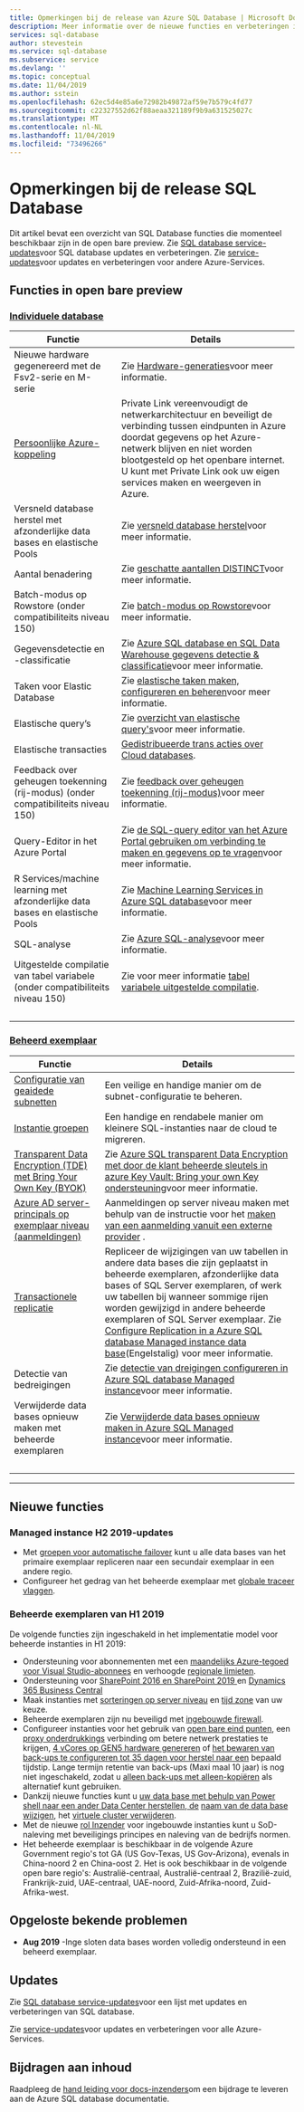 ```yaml
---
title: Opmerkingen bij de release van Azure SQL Database | Microsoft Docs
description: Meer informatie over de nieuwe functies en verbeteringen in de Azure SQL Database-Service en in de Azure SQL Database documentatie
services: sql-database
author: stevestein
ms.service: sql-database
ms.subservice: service
ms.devlang: ''
ms.topic: conceptual
ms.date: 11/04/2019
ms.author: sstein
ms.openlocfilehash: 62ec5d4e85a6e72982b49872af59e7b579c4fd77
ms.sourcegitcommit: c22327552d62f88aeaa321189f9b9a631525027c
ms.translationtype: MT
ms.contentlocale: nl-NL
ms.lasthandoff: 11/04/2019
ms.locfileid: "73496266"
---
```

# <a name="sql-database-release-notes"></a>Opmerkingen bij de release SQL Database

Dit artikel bevat een overzicht van SQL Database functies die momenteel beschikbaar zijn in de open bare preview. Zie [SQL database service-updates](https://azure.microsoft.com/updates/?product=sql-database)voor SQL database updates en verbeteringen. Zie [service-updates](https://azure.microsoft.com/updates)voor updates en verbeteringen voor andere Azure-Services.

## <a name="features-in-public-preview"></a>Functies in open bare preview

### <a name="single-databasetabsingle-database"></a>[Individuele database](#tab/single-database)

| Functie | Details |
| ---| --- |
| Nieuwe hardware gegenereerd met de Fsv2-serie en M-serie| Zie [Hardware-generaties](sql-database-service-tiers-vcore.md#hardware-generations)voor meer informatie.|
| [Persoonlijke Azure-koppeling](https://azure.microsoft.com/updates/private-link-now-available-in-preview/)| Private Link vereenvoudigt de netwerkarchitectuur en beveiligt de verbinding tussen eindpunten in Azure doordat gegevens op het Azure-netwerk blijven en niet worden blootgesteld op het openbare internet. U kunt met Private Link ook uw eigen services maken en weergeven in Azure. |
| Versneld database herstel met afzonderlijke data bases en elastische Pools | Zie [versneld database herstel](sql-database-accelerated-database-recovery.md)voor meer informatie.|
|Aantal benadering|Zie [geschatte aantallen DISTINCT](https://docs.microsoft.com/sql/relational-databases/performance/intelligent-query-processing#approximate-query-processing)voor meer informatie.|
|Batch-modus op Rowstore (onder compatibiliteits niveau 150)|Zie [batch-modus op Rowstore](https://docs.microsoft.com/sql/relational-databases/performance/intelligent-query-processing#batch-mode-on-rowstore)voor meer informatie.|
| Gegevensdetectie en -classificatie  |Zie [Azure SQL database en SQL Data Warehouse gegevens detectie & classificatie](sql-database-data-discovery-and-classification.md)voor meer informatie.|
| Taken voor Elastic Database | Zie [elastische taken maken, configureren en beheren](elastic-jobs-overview.md)voor meer informatie. |
| Elastische query’s | Zie [overzicht van elastische query's](sql-database-elastic-query-overview.md)voor meer informatie. |
| Elastische transacties | [Gedistribueerde trans acties over Cloud databases](sql-database-elastic-transactions-overview.md). |
|Feedback over geheugen toekenning (rij-modus) (onder compatibiliteits niveau 150)|Zie [feedback over geheugen toekenning (rij-modus)](https://docs.microsoft.com/sql/relational-databases/performance/intelligent-query-processing#row-mode-memory-grant-feedback)voor meer informatie.|
| Query-Editor in het Azure Portal |Zie [de SQL-query editor van het Azure Portal gebruiken om verbinding te maken en gegevens op te vragen](sql-database-connect-query-portal.md)voor meer informatie.|
| R Services/machine learning met afzonderlijke data bases en elastische Pools |Zie [Machine Learning Services in Azure SQL database](https://docs.microsoft.com/sql/advanced-analytics/what-s-new-in-sql-server-machine-learning-services?view=sql-server-2017#machine-learning-services-in-azure-sql-database)voor meer informatie.|
|SQL-analyse|Zie [Azure SQL-analyse](../azure-monitor/insights/azure-sql.md)voor meer informatie.|
|Uitgestelde compilatie van tabel variabele (onder compatibiliteits niveau 150)|Zie voor meer informatie [tabel variabele uitgestelde compilatie](https://docs.microsoft.com/sql/relational-databases/performance/intelligent-query-processing#table-variable-deferred-compilation).|
| &nbsp; |

### <a name="managed-instancetabmanaged-instance"></a>[Beheerd exemplaar](#tab/managed-instance)

| Functie | Details |
| ---| --- |
| <a href="/azure/sql-database/sql-database-managed-instance-connectivity-architecture#service-aided-subnet-configuration-public-preview-in-east-us-and-west-us">Configuratie van geaidede subnetten</a> | Een veilige en handige manier om de subnet-configuratie te beheren. |
| <a href="/azure/sql-database/sql-database-instance-pools">Instantie groepen</a> | Een handige en rendabele manier om kleinere SQL-instanties naar de cloud te migreren. |
| <a href="https://aka.ms/managed-instance-tde-byok">Transparent Data Encryption (TDE) met Bring Your Own Key (BYOK)</a> |Zie [Azure SQL transparent Data Encryption met door de klant beheerde sleutels in azure Key Vault: Bring your own Key ondersteuning](transparent-data-encryption-byok-azure-sql.md)voor meer informatie.|
| <a href="https://aka.ms/managed-instance-aadlogins">Azure AD server-principals op exemplaar niveau (aanmeldingen)</a> | Aanmeldingen op server niveau maken met behulp van de instructie voor het <a href="https://docs.microsoft.com/sql/t-sql/statements/create-login-transact-sql?view=azuresqldb-mi-current">maken van een aanmelding vanuit een externe provider</a> . |
| [Transactionele replicatie](sql-database-managed-instance-transactional-replication.md) | Repliceer de wijzigingen van uw tabellen in andere data bases die zijn geplaatst in beheerde exemplaren, afzonderlijke data bases of SQL Server exemplaren, of werk uw tabellen bij wanneer sommige rijen worden gewijzigd in andere beheerde exemplaren of SQL Server exemplaar. Zie [Configure Replication in a Azure SQL database Managed instance data base](replication-with-sql-database-managed-instance.md)(Engelstalig) voor meer informatie. |
| Detectie van bedreigingen |Zie [detectie van dreigingen configureren in Azure SQL database Managed instance](sql-database-managed-instance-threat-detection.md)voor meer informatie.|
| Verwijderde data bases opnieuw maken met beheerde exemplaren |Zie [Verwijderde data bases opnieuw maken in Azure SQL Managed instance](https://medium.com/azure-sqldb-managed-instance/re-create-dropped-databases-in-azure-sql-managed-instance-dc369ed60266)voor meer informatie.|
| &nbsp; |

---

## <a name="new-features"></a>Nieuwe functies

### <a name="managed-instance-h2-2019-updates"></a>Managed instance H2 2019-updates

- Met [groepen voor automatische failover](https://azure.microsoft.com/updates/azure-sql-database-auto-failover-groups-feature-now-available-in-all-regions/) kunt u alle data bases van het primaire exemplaar repliceren naar een secundair exemplaar in een andere regio.
- Configureer het gedrag van het beheerde exemplaar met [globale traceer vlaggen](https://azure.microsoft.com/updates/global-trace-flags-are-now-available-in-azure-sql-database-managed-instance/).

### <a name="managed-instance-h1-2019-updates"></a>Beheerde exemplaren van H1 2019

De volgende functies zijn ingeschakeld in het implementatie model voor beheerde instanties in H1 2019:
  - Ondersteuning voor abonnementen met een <a href="https://aka.ms/sql-mi-visual-studio-subscribers">maandelijks Azure-tegoed voor Visual Studio-abonnees</a> en verhoogde [regionale limieten](sql-database-managed-instance-resource-limits.md#regional-resource-limitations).
  - Ondersteuning voor <a href="https://docs.microsoft.com/sharepoint/administration/deploy-azure-sql-managed-instance-with-sharepoint-servers-2016-2019"> SharePoint 2016 en SharePoint 2019 </a> en <a href="https://docs.microsoft.com/business-applications-release-notes/october18/dynamics365-business-central/support-for-azure-sql-database-managed-instance"> Dynamics 365 Business Central </a>
  - Maak instanties met <a href="https://aka.ms/managed-instance-collation">sorteringen op server niveau</a> en <a href="https://azure.microsoft.com/updates/managed-instance-time-zone-ga/">tijd zone</a> van uw keuze.
  - Beheerde exemplaren zijn nu beveiligd met <a href="sql-database-managed-instance-management-endpoint-verify-built-in-firewall.md">ingebouwde firewall</a>.
  - Configureer instanties voor het gebruik van [open bare eind punten](sql-database-managed-instance-public-endpoint-configure.md), een [proxy onderdrukkings](sql-database-connectivity-architecture.md#connection-policy) verbinding om betere netwerk prestaties te krijgen, <a href="https://aka.ms/four-cores-sql-mi-update">4 vCores op GEN5 hardware genereren</a> of <a href="https://aka.ms/managed-instance-configurable-backup-retention">het bewaren van back-ups te configureren tot 35 dagen voor herstel naar een</a> bepaald tijdstip. Lange termijn retentie van back-ups (Maxi maal 10 jaar) is nog niet ingeschakeld, zodat u <a href="https://docs.microsoft.com/sql/relational-databases/backup-restore/copy-only-backups-sql-server">alleen back-ups met alleen-kopiëren</a> als alternatief kunt gebruiken.
  - Dankzij nieuwe functies kunt u <a href="https://medium.com/@jocapc/geo-restore-your-databases-on-azure-sql-instances-1451480e90fa">uw data base met behulp van Power shell naar een ander Data Center herstellen, de</a> [naam van de data base wijzigen](https://azure.microsoft.com/updates/azure-sql-database-managed-instance-database-rename-is-supported/), het [virtuele cluster verwijderen](sql-database-managed-instance-delete-virtual-cluster.md).
  - Met de nieuwe [rol Inzender](https://docs.microsoft.com/azure/role-based-access-control/built-in-roles#sql-managed-instance-contributor) voor ingebouwde instanties kunt u SoD-naleving met beveiligings principes en naleving van de bedrijfs normen.
  - Het beheerde exemplaar is beschikbaar in de volgende Azure Government regio's tot GA (US Gov-Texas, US Gov-Arizona), evenals in China-noord 2 en China-oost 2. Het is ook beschikbaar in de volgende open bare regio's: Australië-centraal, Australië-centraal 2, Brazilië-zuid, Frankrijk-zuid, UAE-centraal, UAE-noord, Zuid-Afrika-noord, Zuid-Afrika-west.

## <a name="fixed-known-issues"></a>Opgeloste bekende problemen

- **Aug 2019** -Inge sloten data bases worden volledig ondersteund in een beheerd exemplaar.

## <a name="updates"></a>Updates

Zie [SQL database service-updates](https://azure.microsoft.com/updates/?product=sql-database)voor een lijst met updates en verbeteringen van SQL database.

Zie [service-updates](https://azure.microsoft.com/updates)voor updates en verbeteringen voor alle Azure-Services.

## <a name="contribute-to-content"></a>Bijdragen aan inhoud

Raadpleeg de [hand leiding voor docs-inzenders](https://docs.microsoft.com/contribute/)om een bijdrage te leveren aan de Azure SQL database documentatie.
